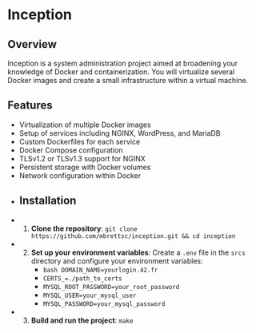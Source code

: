 # Inception
 ## Overview
  Inception is a system administration project aimed at broadening your knowledge of Docker and containerization. You will virtualize several Docker images and create a small infrastructure within a virtual machine. 
  ## Features
   - Virtualization of multiple Docker images 
   -  Setup of services including NGINX, WordPress, and MariaDB 
   -  Custom Dockerfiles for each service 
   -  Docker Compose configuration 
   -  TLSv1.2 or TLSv1.3 support for NGINX 
   -  Persistent storage with Docker volumes 
   -  Network configuration within Docker 
   - ## Installation 
   - 1. **Clone the repository**: ```git clone https://github.com/mbrettsc/inception.git && cd inception``` 
   - 2. **Set up your environment variables**: Create a `.env` file in the `srcs` directory and configure your environment variables: 
		   - ```bash DOMAIN_NAME=yourlogin.42.fr```
		   -  ```CERTS_=./path_to_certs``` 
		   - ```MYSQL_ROOT_PASSWORD=your_root_password```
		   - ```MYSQL_USER=your_mysql_user``` 
		   - ```MYSQL_PASSWORD=your_mysql_password``` 
   - 3. **Build and run the project**: ```make ``` 
